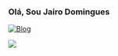### Olá, Sou Jairo Domingues


[![Blog](https://img.shields.io/website?label=Blog_Jairowmd&style=for-the-badge&url=https://jairowmd.wordpress.com/)](https://jairowmd.wordpress.com/)

<div> 
  <a href="https://www.linkedin.com/in/jairowmd/" target="_blank"><img src="https://img.shields.io/badge/-LinkedIn-%230077B5?style=for-the-badge&logo=linkedin&logoColor=white" target="_blank"></a> 
  
</div>
</div>
<div style="display: inline_block"><br>
   

</div>
  
